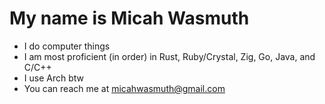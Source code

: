 # My name is Micah Wasmuth
- I do computer things
- I am most proficient (in order) in Rust, Ruby/Crystal, Zig, Go, Java, and C/C++
- I use Arch btw
- You can reach me at micahwasmuth@gmail.com
